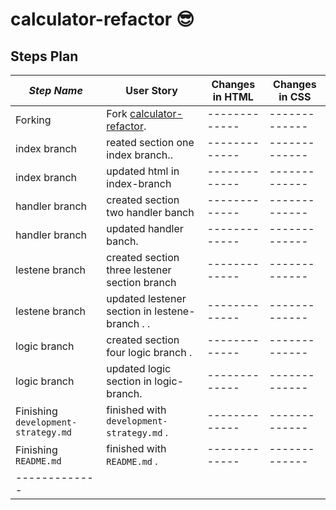 # calculator-refactor :sunglasses:


## Steps Plan

| _Step Name_   | User Story    |Changes in HTML| Changes in CSS|
| ------------- | ------------- | ------------- | ------------- |
| Forking | Fork [calculator-refactor](https://github.com/AmeerAbed/calculator-refactor). | ------------- | ------------- |
| index branch |reated section one index branch.. | ------------- | ------------- |
| index branch | updated html in index-branch| ------------- | ------------- |
| handler branch| created section two handler banch | ------------- | ------------- |
| handler branch | updated  handler banch. | ------------- | ------------- |
|lestene branch | created section three lestener section branch | ------------- | ------------- |
| lestene branch | updated lestener section in lestene-branch . . | ------------- | ------------- |
|logic branch| created section four logic branch . | ------------- | ------------- |
| logic branch | updated logic section in logic-branch. | ------------- | ------------- |
| Finishing `development-strategy.md` | finished with `development-strategy.md` . | ------------- | ------------- |
| Finishing `README.md` | finished with `README.md` . | ------------- | ------------- |
------------- |

